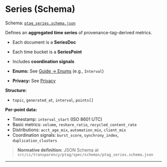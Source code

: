 # Series (Schema)

Schema: [`ptag_series.schema.json`](../../src/ci/transparency/ptag/spec/schemas/ptag_series.schema.json)

Defines an **aggregated time series** of provenance-tag-derived metrics.

- Each document is a **SeriesDoc**
- Each time bucket is a **SeriesPoint**
- Includes **coordination signals**

- **Enums:** See [Guide → Enums](../guide/enums.md) (e.g., `Interval`)
- **Privacy:** See [Privacy](../privacy.md)

**Structure:**
- `topic`, `generated_at`, `interval`, `points[]`

**Per-point data:**
- Timestamp: `interval_start` (ISO 8601 UTC)
- Basic metrics: `volume`, `reshare_ratio`, `recycled_content_rate`
- Distributions: `acct_age_mix`, `automation_mix`, `client_mix`
- Coordination signals: `burst_score`, `synchrony_index`, `duplication_clusters`

> **Normative definition:** JSON Schema at `src/ci/transparency/ptag/spec/schemas/ptag_series.schema.json`

---
